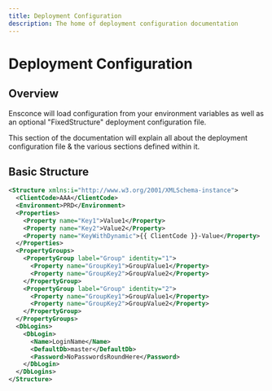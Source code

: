 ```yaml
---
title: Deployment Configuration
description: The home of deployment configuration documentation
---
```


# Deployment Configuration

## Overview

Ensconce will load configuration from your environment variables as well as an optional "FixedStructure" deployment configuration file.

This section of the documentation will explain all about the deployment configuration file & the various sections defined within it.

## Basic Structure

```xml
<Structure xmlns:i="http://www.w3.org/2001/XMLSchema-instance">
  <ClientCode>AAA</ClientCode>
  <Environment>PRD</Environment>
  <Properties>
    <Property name="Key1">Value1</Property>
    <Property name="Key2">Value2</Property>
    <Property name="KeyWithDynamic">{{ ClientCode }}-Value</Property>
  </Properties>
  <PropertyGroups>
    <PropertyGroup label="Group" identity="1">
      <Property name="GroupKey1">GroupValue1</Property>
      <Property name="GroupKey2">GroupValue2</Property>
    </PropertyGroup>
    <PropertyGroup label="Group" identity="2">
      <Property name="GroupKey1">GroupValue1</Property>
      <Property name="GroupKey2">GroupValue2</Property>
    </PropertyGroup>
  </PropertyGroups>
  <DbLogins>
    <DbLogin>
      <Name>LoginName</Name>
      <DefaultDb>master</DefaultDb>
      <Password>NoPasswordsRoundHere</Password>
    </DbLogin>
  </DbLogins>
</Structure>
```
